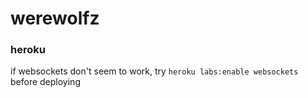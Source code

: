 # werewolfz

### heroku

if websockets don't seem to work, try `heroku labs:enable websockets` before deploying
